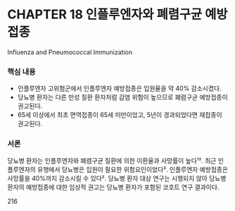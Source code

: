 # CHAPTER 18 인플루엔자와 폐렴구균 예방접종
Influenza and Pneumococcal Immunization

### 핵심 내용
- 인플루엔자 고위험군에서 인플루엔자 예방접종은 입원율을 약 40% 감소시켰다.
- 당뇨병 환자는 다른 만성 질환 환자처럼 감염 위험이 높으므로 폐렴구균 예방접종이 권고된다.
- 65세 이상에서 최초 면역접종이 65세 미만이었고, 5년이 경과되었다면 재접종이 권고된다.

### 서론
당뇨병 환자는 인플루엔자와 폐렴구균 질환에 의한 이환율과 사망률이 높다¹². 최근 인플루엔자의 유행에서 당뇨병은 입원이 필요한 위험요인이었다³. 인플루엔자 예방접종은 사망률을 40%까지 감소시킬 수 있다². 당뇨병 환자 대상 연구는 시행되지 않아 당뇨병 환자의 예방접종에 대한 임상적 권고는 당뇨병 환자가 포함된 코호트 연구 결과이다.

<PAGE>216